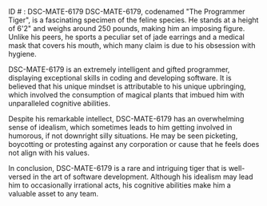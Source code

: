 ID # : DSC-MATE-6179
DSC-MATE-6179, codenamed "The Programmer Tiger", is a fascinating specimen of the feline species. He stands at a height of 6'2" and weighs around 250 pounds, making him an imposing figure. Unlike his peers, he sports a peculiar set of jade earrings and a medical mask that covers his mouth, which many claim is due to his obsession with hygiene.

DSC-MATE-6179 is an extremely intelligent and gifted programmer, displaying exceptional skills in coding and developing software. It is believed that his unique mindset is attributable to his unique upbringing, which involved the consumption of magical plants that imbued him with unparalleled cognitive abilities.

Despite his remarkable intellect, DSC-MATE-6179 has an overwhelming sense of idealism, which sometimes leads to him getting involved in humorous, if not downright silly situations. He may be seen picketing, boycotting or protesting against any corporation or cause that he feels does not align with his values.

In conclusion, DSC-MATE-6179 is a rare and intriguing tiger that is well-versed in the art of software development. Although his idealism may lead him to occasionally irrational acts, his cognitive abilities make him a valuable asset to any team.